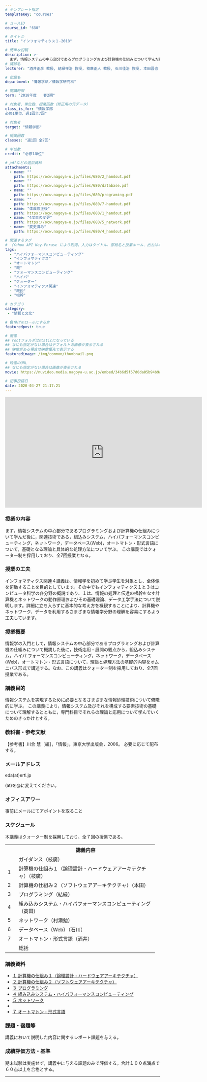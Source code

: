 ```yaml
---
# テンプレート指定
templateKey: "courses"

# コースID
course_id: "680"

# タイトル
title: "インフォマティクス１-2018"

# 簡単な説明
description: >-
  まず，情報システムの中心部分であるプログラミングおよび計算機の仕組みについて学んだ後に，関連技術である，組込みシステム，ハイパフォーマンスコンピューティング，ネットワーク，データベース(Web)，オートマトン・形式言語について，基礎となる理論と具体的な処理方法について学ぶ。 1. ガイダンス（枝廣） 2. 計算機の仕組み１（論理設計・ハードウェアアーキテクチャ）（枝廣） 3. 計算機の仕組み２（ソ ....
# 講師名
lecturer: "酒井正彦 教授, 結縁祥治 教授, 枝廣正人 教授, 石川佳治 教授, 本田晋也 准教授, 高田広章 教授, 村瀬勉 教授"

# 部局名
department: "情報学部／情報学研究科"

# 開講時限
term: "2018年度	春2期"

# 対象者、単位数、授業回数（修正用の元データ）
class_is_for: "情報学部
必修1単位、週1回全7回"

# 対象者
target: "情報学部"

# 授業回数
classes: "週1回 全7回"

# 単位数
credit: "必修1単位"

# pdfなどの追加資料
attachments:
  - name: "" 
    path: https://ocw.nagoya-u.jp/files/680/2_handout.pdf
  - name: "" 
    path: https://ocw.nagoya-u.jp/files/680/database.pdf
  - name: "" 
    path: https://ocw.nagoya-u.jp/files/680/programing.pdf
  - name: "" 
    path: https://ocw.nagoya-u.jp/files/680/7-handout.pdf
  - name: "体裁修正後" 
    path: https://ocw.nagoya-u.jp/files/680/1_handout.pdf
  - name: "4度目の変更" 
    path: https://ocw.nagoya-u.jp/files/680/5_network.pdf
  - name: "変更済み" 
    path: https://ocw.nagoya-u.jp/files/680/4_handout.pdf

# 関連するタグ
# （Yahoo API Key-Phrase により取得。入力はタイトル、部局名と授業ホーム、出力はキーフレーズ（tags））
tags:
  - "ハイパフォーマンスコンピューティング"
  - "インフォマティクス"
  - "オートマトン"
  - "概"
  - "フォーマンスコンピューティング"
  - "ハイパ"
  - "クォーター"
  - "インフォマティクス関連"
  - "概説"
  - "根幹"

# カテゴリ
category:
 - "情報と文化"

# 色付けのロールにするか
featuredpost: true

# 画像
## rootフォルダはstaticになっている
## なにも指定がない場合はデフォルトの画像が表示される
## 映像がある場合は映像優先で表示する
featuredimage: /img/common/thumbnail.png

# 映像のURL
## なにも指定がない場合は画像が表示される
movie: https://nuvideo.media.nagoya-u.ac.jp/embed/34b6d5f57d0da05b94b9a026b34ce25ffa286172

# 記事投稿日
date: 2020-04-27 21:17:21
---
```


<iframe src="https://nuvideo.media.nagoya-u.ac.jp/embed/34b6d5f57d0da05b94b9a026b34ce25ffa286172" width="640" height="360" frameborder="0" allowfullscreen></iframe> 


### 授業の内容

まず，情報システムの中心部分であるプログラミングおよび計算機の仕組みについて学んだ後に，関連技術である，組込みシステム，ハイパフォーマンスコンピューティング，ネットワーク，データベース(Web)，オートマトン・形式言語について，基礎となる理論と具体的な処理方法について学ぶ。
この講義ではクォーター制を採用しており、全7回授業となる。






### 授業の工夫


インフォマティクス関連４講義は、情報学を初めて学ぶ学生を対象とし、全体像を俯瞰することを目的としています。その中でもインフォマティクス１と３はコンピュータ科学の各分野の概説であり、１は、情報の処理と伝達の根幹をなす計算機とネットワークの動作原理およびその基礎理論、データ工学手法について説明します。詳細に立ち入らずに基本的な考え方を概観することにより、計算機やネットワーク、データを利用するさまざまな情報学分野の理解を容易にするよう工夫しています。





### 授業概要

<p>
情報学の入門として，情報システムの中心部分であるプログラミングおよび計算機の仕組みについて概説した後に，技術応用・展開の観点から，組込みシステム，ハイパ フォーマンスコンピューティング，ネットワーク，データベース(Web)，オートマトン・形式言語について，理論と処理方法の基礎的内容をオムニバス形式で講述する。なお、この講義はクォーター制を採用しており、全7回授業である。
</p>

### 講義目的

<p>
情報システムを実現するために必要となるさまざまな情報処理技術について俯瞰的に学ぶ。
この講義により，情報システム及びそれを構成する要素技術の基礎について理解するとともに，専門科目でそれらの理論と応用について学んでいくためのきっかけとする。
</p>

### 教科書・参考文献

<p>
【参考書】川合 慧［編］，「情報」，東京大学出版会，2006。
必要に応じて配布する。
</p>

### メールアドレス

<p>
eda(at)ertl.jp
</p>
<p>
(at)を@に変えてください。
</p>

### オフィスアワー

<p>
事前にメールにてアポイントを取ること 
</p>



<h3>スケジュール</h3>
<p>
本講義はクォーター制を採用しており、全７回の授業である。
</p>
<table class="basic" width="455">
<tr>
<th width="20" class="center"></th>
<th width="435" class="center">講義内容</th>
</tr>
<tr>
<td width="20" class="center"></td>
<td width="435" class="center">ガイダンス（枝廣）</td>
<tr>
</tr>
<td width="20" class="center">1</td>
<td width="435" class="center">計算機の仕組み１（論理設計・ハードウェアアーキテクチャ）（枝廣）</td>
<tr>
</tr>
<td width="20" class="center">2</td>
<td width="435" class="center">計算機の仕組み２（ソフトウェアアーキテクチャ）（本田）</td>
<tr>
</tr>
<td width="20" class="center">3</td>
<td width="435" class="center">プログラミング（結縁）</td>
<tr>
</tr>
<td width="20" class="center">4</td>
<td width="435" class="center">組み込みシステム・ハイパフォーマンスコンピューティング（高田）</td>
<tr>
</tr>
<td width="20" class="center">5</td>
<td width="435" class="center">ネットワーク（村瀬勉） </td>
<tr>
</tr>
<td width="20" class="center">6</td>
<td width="435" class="center">データベース（Web）（石川）</td>
<tr>
</tr>
<tr>
<td width="20" class="center">7</td>
<td width="435" class="center">オートマトン・形式言語（酒井）</td>
<tr>
</tr>
<td width="20" class="center"></td>
<td width="435" class="center">総括</td>
</td>
</tr>
</table>


### 講義資料
*  [１ 計算機の仕組み１（論理設計・ハードウェアアーキテクチャ）](https://ocw.nagoya-u.jp/files/680/1_handout.pdf) 
*  [２ 計算機の仕組み２（ソフトウェアアーキテクチャ）](https://ocw.nagoya-u.jp/files/680/2_handout.pdf) 
*  [３ プログラミング](https://ocw.nagoya-u.jp/files/680/programing.pdf) 
*  [４ 組み込みシステム・ハイパフォーマンスコンピューティング](https://ocw.nagoya-u.jp/files/680/4_handout.pdf) 
*  [５ ネットワーク](https://ocw.nagoya-u.jp/files/680/5_network.pdf) 
*  [](https://ocw.nagoya-u.jp/files/680/database.pdf) 
*  [７ オートマトン・形式言語](https://ocw.nagoya-u.jp/files/680/7-handout.pdf) 


### 課題・宿題等
<p>
講義において説明した内容に関するレポート課題を与える。
</p>


### 成績評価方法・基準
<p>
期末試験は実施せず，講義中に与える課題のみで評価する。合計１００点満点で６０点以上を合格とする。
</p>





-----